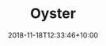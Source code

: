 ---
title: 'Oyster'
date: 2018-11-18T12:33:46+10:00
draft: false
weight: 2
heroHeading: 'Oyster'
heroBackground: 'https://source.unsplash.com/iqGtaQnk3VM/1600x400'
thumbnail: 'https://source.unsplash.com/iqGtaQnk3VM/600x400'
images: ['']
---